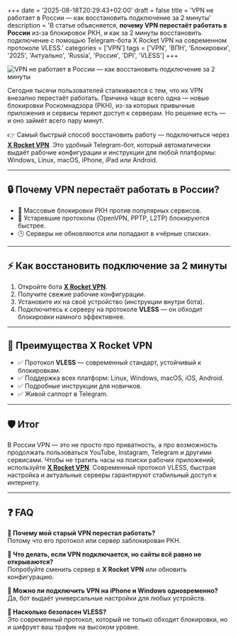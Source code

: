 +++
date = '2025-08-18T20:29:43+02:00'
draft = false
title = 'VPN не работает в России — как восстановить подключение за 2 минуты'
description = 'В статье объясняется, **почему VPN перестаёт работать в России** из-за блокировок РКН, и как за 2 минуты восстановить подключение с помощью Telegram-бота X Rocket VPN на современном протоколе VLESS.'
categories = ['VPN']
tags = ['VPN', 'ВПН', 'Блокировки', '2025', 'Актуально', 'Russia', 'Россия', 'DPI', 'VLESS']
+++

![VPN не работает в России — как восстановить подключение за 2 минуты](https://ladyfly-content.fra1.cdn.digitaloceanspaces.com/E03E02BC-5C45-4116-A9F1-C2DC058803CD.jpeg)

Сегодня тысячи пользователей сталкиваются с тем, что их VPN внезапно перестаёт работать. Причина чаще всего одна — новые блокировки Роскомнадзора (РКН), из-за которых привычные приложения и сервисы теряют доступ к серверам. Но решение есть — и оно займёт всего пару минут.  

👉 Самый быстрый способ восстановить работу — подключиться через **[X Rocket VPN](https://t.me/X_Rocket_VPN_bot?start=ref-b-9)**. Это удобный Telegram-бот, который автоматически выдаёт рабочие конфигурации и инструкции для любой платформы: Windows, Linux, macOS, iPhone, iPad или Android.  

---

## 🔒 Почему VPN перестаёт работать в России?  
- 🚫 Массовые блокировки РКН против популярных сервисов.  
- 🔄 Устаревшие протоколы (OpenVPN, PPTP, L2TP) блокируются быстрее.  
- 🕒 Серверы не обновляются или попадают в «чёрные списки».  

---

## ⚡ Как восстановить подключение за 2 минуты  
1. Откройте бота **[X Rocket VPN](https://t.me/X_Rocket_VPN_bot?start=ref-b-9)**.  
2. Получите свежие рабочие конфигурации.  
3. Установите их на своё устройство (инструкции внутри бота).  
4. Подключитесь к серверу на протоколе **VLESS** — он обходит блокировки намного эффективнее.  

---

## 🚀 Преимущества X Rocket VPN  
- ✅ Протокол **VLESS** — современный стандарт, устойчивый к блокировкам.  
- ✅ Поддержка всех платформ: Linux, Windows, macOS, iOS, Android.  
- ✅ Подробные инструкции для новичков.  
- ✅ Живой саппорт в Telegram.  

---

## 🛡 Итог  
В России VPN — это не просто про приватность, а про возможность продолжать пользоваться YouTube, Instagram, Telegram и другими сервисами. Чтобы не тратить часы на поиски рабочих приложений, используйте **[X Rocket VPN](https://t.me/X_Rocket_VPN_bot?start=ref-b-9)**. Современный протокол VLESS, быстрая настройка и актуальные серверы гарантируют стабильный доступ к интернету.  

---

## ❓ FAQ  

**🔹 Почему мой старый VPN перестал работать?**  
Потому что его протокол или сервер заблокирован РКН.  

**🔹 Что делать, если VPN подключается, но сайты всё равно не открываются?**  
Попробуйте сменить сервер в **X Rocket VPN** или обновить конфигурацию.  

**🔹 Можно ли подключить VPN на iPhone и Windows одновременно?**  
Да, бот выдаёт универсальные настройки для любых устройств.  

**🔹 Насколько безопасен VLESS?**  
Это современный протокол, который не только обходит блокировки, но и шифрует ваш трафик на высоком уровне.  